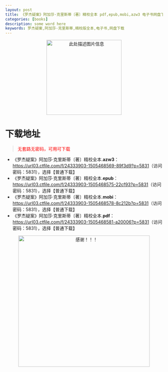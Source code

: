 ```yaml
---
layout: post
title: 《罗杰疑案》阿加莎·克里斯蒂〔著〕精校全本 pdf,epub,mobi,azw3 电子书网盘下载
categories: [books]
description: some word here
keywords: 罗杰疑案,阿加莎·克里斯蒂,精校版全本,电子书,网盘下载
---
```


<div align="center"><img src="https://qweree.cn/wp-content/uploads/2025/05/luo-jie-yi-an.jpg" alt="此处描述图片信息" width="240px" height="auto"></div>

# 下载地址

> <p style="color:red" >无套路无密码，可用可下载</p>

- 《罗杰疑案》阿加莎·克里斯蒂〔著〕精校全本.**azw3**：<https://url03.ctfile.com/f/24333903-1505468569-89f3d9?p=5831>（访问密码：5831），选择【普通下载】
- 《罗杰疑案》阿加莎·克里斯蒂〔著〕精校全本.**epub**：<https://url03.ctfile.com/f/24333903-1505468575-22cf93?p=5831>（访问密码：5831），选择【普通下载】
- 《罗杰疑案》阿加莎·克里斯蒂〔著〕精校全本.**mobi**：<https://url03.ctfile.com/f/24333903-1505468578-8c212b?p=5831>（访问密码：5831），选择【普通下载】
- 《罗杰疑案》阿加莎·克里斯蒂〔著〕精校全本.**pdf**：<https://url03.ctfile.com/f/24333903-1505468581-a20006?p=5831>（访问密码：5831），选择【普通下载】

<div align="center"><img src="https://pic.imgdb.cn/item/6707df6bd29ded1a8ce37031.gif" alt="感谢！！！" width="420px" height="auto"/></div>
